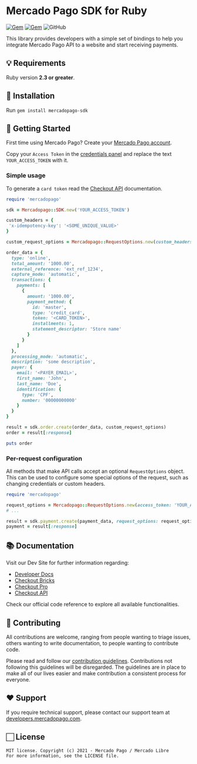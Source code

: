 # Mercado Pago SDK for Ruby

[![Gem](https://img.shields.io/gem/v/mercadopago-sdk)](https://rubygems.org/gems/mercadopago-sdk)
[![Gem](https://img.shields.io/gem/dt/mercadopago-sdk)](https://rubygems.org/gems/mercadopago-sdk)
![GitHub](https://img.shields.io/github/license/mercadopago/sdk-ruby)

This library provides developers with a simple set of bindings to help you integrate Mercado Pago API to a website and start receiving payments.

## 💡 Requirements

Ruby version **2.3 or greater**.

## 📲 Installation 

Run ```gem install mercadopago-sdk```

## 🌟 Getting Started

First time using Mercado Pago? Create your [Mercado Pago account](https://www.mercadopago.com).

Copy your `Access Token` in the [credentials panel](https://www.mercadopago.com/developers/panel/app) and replace the text `YOUR_ACCESS_TOKEN` with it.

### Simple usage

To generate a `card token` read the [Checkout API](https://www.mercadopago.com/developers/en/guides/online-payments/checkout-api/introduction) documentation.

```ruby
require 'mercadopago'

sdk = Mercadopago::SDK.new('YOUR_ACCESS_TOKEN')

custom_headers = {
 'x-idempotency-key': '<SOME_UNIQUE_VALUE>'
}

custom_request_options = Mercadopago::RequestOptions.new(custom_headers: custom_headers)

order_data = {
  type: 'online',
  total_amount: '1000.00',
  external_reference: 'ext_ref_1234',
  capture_mode: 'automatic',
  transactions: {
    payments: [
      {
        amount: '1000.00',
        payment_method: {
          id: 'master',
          type: 'credit_card',
          token: '<CARD_TOKEN>',
          installments: 1,
          statement_descriptor: 'Store name'
        }
      }
    ]
  },
  processing_mode: 'automatic',
  description: 'some description',
  payer: {
    email: '<PAYER_EMAIL>',
    first_name: 'John',
    last_name: 'Doe',
    identification: {
      type: 'CPF',
      number: '00000000000'
    }
  }
}

result = sdk.order.create(order_data, custom_request_options)
order = result[:response]

puts order
```

### Per-request configuration

All methods that make API calls accept an optional `RequestOptions` object. This can be used to configure some special options of the request, such as changing credentials or custom headers.

```ruby
require 'mercadopago'

request_options = Mercadopago::RequestOptions.new(access_token: 'YOUR_ACCESS_TOKEN')
# ...

result = sdk.payment.create(payment_data, request_options: request_options)
payment = result[:response]
```

## 📚 Documentation 

Visit our Dev Site for further information regarding:
 - [Developer Docs](https://www.mercadopago.com/developers/en/docs)
 - [Checkout Bricks](https://www.mercadopago.com/developers/en/docs/checkout-bricks/landing)
 - [Checkout Pro](https://www.mercadopago.com/developers/en/guides/online-payments/checkout-pro/introduction)
 - [Checkout API](https://www.mercadopago.com/developers/en/guides/online-payments/checkout-api/introduction)

Check our official code reference to explore all available functionalities.

## 🤝 Contributing

All contributions are welcome, ranging from people wanting to triage issues, others wanting to write documentation, to people wanting to contribute code.

Please read and follow our [contribution guidelines](CONTRIBUTING.md). Contributions not following this guidelines will be disregarded. The guidelines are in place to make all of our lives easier and make contribution a consistent process for everyone.

## ❤️ Support

If you require technical support, please contact our support team at [developers.mercadopago.com](https://developers.mercadopago.com).

## 🏻 License

```
MIT license. Copyright (c) 2021 - Mercado Pago / Mercado Libre
For more information, see the LICENSE file.
```
